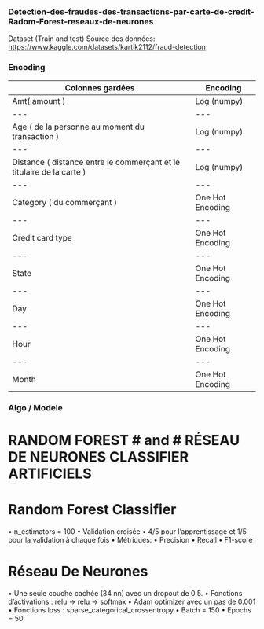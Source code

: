 ### Detection-des-fraudes-des-transactions-par-carte-de-credit-Radom-Forest-reseaux-de-neurones ###
Dataset (Train and test)
Source des données: https://www.kaggle.com/datasets/kartik2112/fraud-detection

### Encoding ###

Colonnes gardées   | Encoding |
 --- | --- | 
Amt( amount ) | Log (numpy) |
--- | --- | 
Age ( de la personne au moment du transaction ) |  Log (numpy) |
--- | --- | 
Distance ( distance entre le commerçant et le titulaire de la carte ) |  Log (numpy) |
--- | --- | 
Category ( du commerçant ) |  One Hot Encoding |
--- | --- | 
Credit card type|  One Hot Encoding |
--- | --- | 
State | One Hot Encoding |
--- | --- | 
Day | One Hot Encoding |
 --- | --- | 
Hour | One Hot Encoding |
 --- | --- | 
Month | One Hot Encoding |

### Algo / Modele ###

# RANDOM FOREST # and # RÉSEAU DE NEURONES CLASSIFIER ARTIFICIELS # 

# Random Forest Classifier #
• n_estimators = 100
• Validation croisée
• 4/5 pour l’apprentissage et 1/5 pour la validation à chaque fois
• Métriques: • Precision
• Recall
• F1-score

# Réseau De Neurones #
• Une seule couche cachée (34 nn) avec un dropout de 0.5.
• Fonctions d’activations : relu -> relu -> softmax
• Adam optimizer avec un pas de 0.001
• Fonctions loss :
sparse_categorical_crossentropy
• Batch = 150
• Epochs = 50
